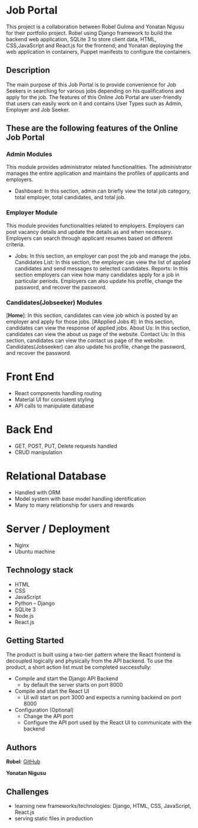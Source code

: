 # Job Portal


This project is a collaboration between Robel Gulima and Yonatan Nigusu for their portfolio project. 
Robel using Django framework to build the backend web application, SQLite 3 to store client data, HTML, CSS,JavaScript and React.js for the frontend; 
and Yonatan deploying the web application in containers,  Puppet manifests to configure the containers.

## Description 
The main purpose of this Job Portal is to provide convenience for Job Seekers in searching for various jobs depending on his qualifications and apply for the job.
The features of this Online Job Portal are user-friendly that users can easily work on it and contains User Types such as Admin, Employer and Job Seeker.

## These are the following features of the Online Job Portal


### **Admin Modules**
This module provides administrator related functionalities. The administrator manages the entire application and maintains the profiles of applicants and employers.
* Dashboard: In this section, admin can briefly view the total job category, total employer, total candidates, and total job.

### **Employer Module**
This module provides functionalities related to employers. Employers can post vacancy details and update the details as and when necessary. Employers can search through applicant resumes based on different criteria.
* Jobs: In this section, an employer can post the job and manage the jobs.
Candidates List: In this section, the employer can view the list of applied candidates and send messages to selected candidates.
Reports: In this section employers can view how many candidates apply for a job in particular periods.
Employers can also update his profile, change the password, and recover the password.

### **Candidates(Jobseeker) Modules**
[**Home**]: In this section, candidates can view job which is posted by an employer and apply for those jobs.
[#Applied Jobs #]: In this section, candidates can view the response of applied jobs.
About Us: In this section, candidates can view the about us page of the website.
Contact Us: In this section, candidates can view the contact us page of the website.
Candidates(Jobseeker) can also update his profile, change the password, and recover the password.

# Front End
* React components handling routing
* Material UI for consistent styling
* API calls to manipulate database

# Back End
* GET, POST, PUT, Delete requests handled
* CRUD manipulation 

# Relational Database
* Handled with ORM 
* Model system with base model handling identification
* Many to many relationship for users and rewards

# Server / Deployment
* Nginx 
* Ubuntu machine

## Technology stack
* HTML
* CSS
* JavaScript
* Python – Django
* SQLite 3
* Node.js
* React.js

## Getting Started

The product is built using a two-tier pattern where the React frontend is decoupled logically and physically from the API backend. To use the product, a short action list must be completed successfully:
-	Compile and start the Django API Backend
      -	by default the server starts on port 8000
-	Compile and start the React UI
      -	UI will start on port 3000 and expects a running backend on port 8000
-	Configuration (Optional)
      -	Change the API port
      -	Configure the API port used by the React UI to communicate with the backend


## Authors
**Robel**: [GitHub](https://github.com/robel625)

**Yonatan Nigusu**

## Challenges
- learning new frameworks/technologies: Django, HTML, CSS, JavaScript, React.js
- serving static files in production 
